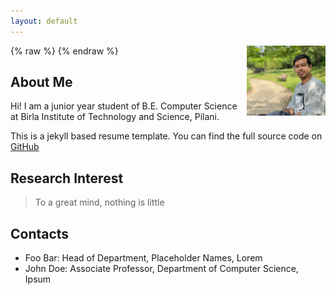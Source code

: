 ```yaml
---
layout: default
---
```


{% raw %}
<a href="/Images/Target2.jpg" title="View larger picture"><img src="/images/Target2.jpg" alt="Photo of Rappy Saha"
style="float:right;width:25%;max-width:150px;margin-left:15px;"/></a>
{% endraw %}

## About Me



Hi! I am a junior year student of B.E. Computer Science at Birla Institute of Technology and Science, Pilani.

This is a jekyll based resume template. You can find the full source code on [GitHub](https://github.com/bk2dcradle/researcher)

## Research Interest



> To a great mind, nothing is little

## Contacts

* Foo Bar: Head of Department, Placeholder Names, Lorem
* John Doe: Associate Professor, Department of Computer Science, Ipsum
